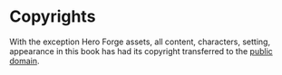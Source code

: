 # Copyrights

With the exception Hero Forge assets, all content, characters, setting, appearance in this book has had its copyright transferred to the [public domain](LICENSE).
